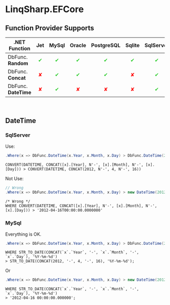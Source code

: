 # LinqSharp.EFCore

## Function Provider Supports

| .NET Function        |               Jet                |              MySql               |              Oracle              |            PostgreSQL            |              Sqlite              |            SqlServer             |
| -------------------- | :------------------------------: | :------------------------------: | :------------------------------: | :------------------------------: | :------------------------------: | :------------------------------: |
| DbFunc. **Random**   | <font color="limegreen">✔</font> | <font color="limegreen">✔</font> | <font color="limegreen">✔</font> | <font color="limegreen">✔</font> | <font color="limegreen">✔</font> | <font color="limegreen">✔</font> |
| DbFunc. **Concat**   |    <font color="red">✘</font>    | <font color="limegreen">✔</font> | <font color="limegreen">✔</font> | <font color="limegreen">✔</font> |    <font color="red">✘</font>    | <font color="limegreen">✔</font> |
| DbFunc. **DateTime** |    <font color="red">✘</font>    | <font color="limegreen">✔</font> |    <font color="red">✘</font>    |    <font color="red">✘</font>    |    <font color="red">✘</font>    | <font color="limegreen">✔</font> |

<br/>

## DateTime

### SqlServer

Use:

```c#
.Where(x => DbFunc.DateTime(x.Year, x.Month, x.Day) > DbFunc.DateTime(2012, 4, 16));
```

```mssql
CONVERT(DATETIME, CONCAT([x].[Year], N'-', [x].[Month], N'-', [x].[Day])) > CONVERT(DATETIME, CONCAT(2012, N'-', 4, N'-', 16))
```

Not Use:

```c#
// Wrong
.Where(x => DbFunc.DateTime(x.Year, x.Month, x.Day) > new DateTime(2012, 4, 16));
```

```mssql
/* Wrong */
WHERE CONVERT(DATETIME, CONCAT([x].[Year], N'-', [x].[Month], N'-', [x].[Day])) > '2012-04-16T00:00:00.0000000'
```

### MySql

Everything is OK.

```c#
.Where(x => DbFunc.DateTime(x.Year, x.Month, x.Day) > DbFunc.DateTime(2012, 4, 16));
```

```mysql
WHERE STR_TO_DATE(CONCAT(`x`.`Year`, '-', `x`.`Month`, '-', `x`.`Day`), '%Y-%m-%d')
> STR_TO_DATE(CONCAT(2012, '-', 4, '-', 16), '%Y-%m-%d');
```

Or

```c#
.Where(x => DbFunc.DateTime(x.Year, x.Month, x.Day) > new DateTime(2012, 4, 16));
```

```mysql
WHERE STR_TO_DATE(CONCAT(`x`.`Year`, '-', `x`.`Month`, '-', `x`.`Day`), '%Y-%m-%d')
> '2012-04-16 00:00:00.000000';
```

